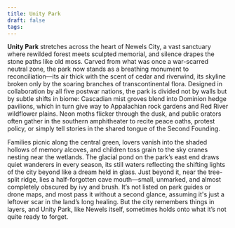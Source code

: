 ```yaml
---
title: Unity Park
draft: false
tags:
---
```

 
**Unity Park** stretches across the heart of Newels City, a vast sanctuary where rewilded forest meets sculpted memorial, and silence drapes the stone paths like old moss. Carved from what was once a war-scarred neutral zone, the park now stands as a breathing monument to reconciliation—its air thick with the scent of cedar and riverwind, its skyline broken only by the soaring branches of transcontinental flora. Designed in collaboration by all five postwar nations, the park is divided not by walls but by subtle shifts in biome: Cascadian mist groves blend into Dominion hedge pavilions, which in turn give way to Appalachian rock gardens and Red River wildflower plains. Neon moths flicker through the dusk, and public orators often gather in the southern amphitheater to recite peace oaths, protest policy, or simply tell stories in the shared tongue of the Second Founding.

Families picnic along the central green, lovers vanish into the shaded hollows of memory alcoves, and children toss grain to the sky cranes nesting near the wetlands. The glacial pond on the park’s east end draws quiet wanderers in every season, its still waters reflecting the shifting lights of the city beyond like a dream held in glass. Just beyond it, near the tree-split ridge, lies a half-forgotten cave mouth—small, unmarked, and almost completely obscured by ivy and brush. It’s not listed on park guides or drone maps, and most pass it without a second glance, assuming it's just a leftover scar in the land’s long healing. But the city remembers things in layers, and Unity Park, like Newels itself, sometimes holds onto what it’s not quite ready to forget.